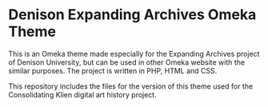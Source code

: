 # Denison Expanding Archives Omeka Theme

This is an Omeka theme made especially for the Expanding Archives project of Denison University, but can be used in other Omeka website with the similar purposes. The project is written in PHP, HTML and CSS.

This repository includes the files for the version of this theme used for the Consolidating Klien digital art history project.
